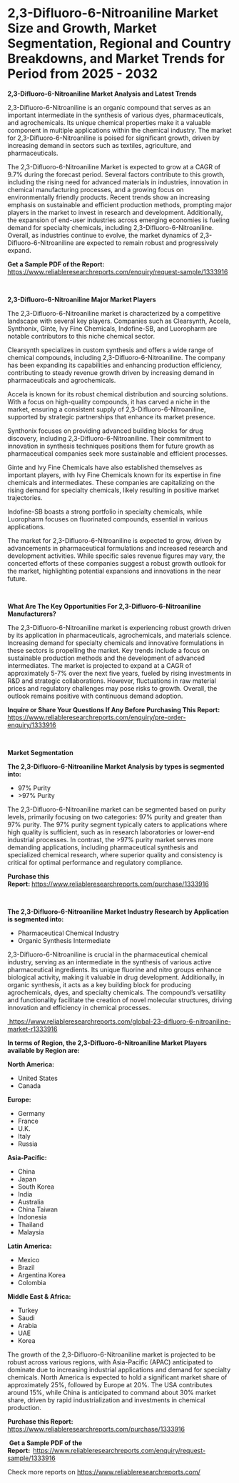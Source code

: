 <p><h1>2,3-Difluoro-6-Nitroaniline Market Size and Growth, Market Segmentation, Regional and Country Breakdowns, and Market Trends for Period from 2025 -  2032</h1></p><p><strong>2,3-Difluoro-6-Nitroaniline Market Analysis and Latest Trends</strong></p>
<p><p>2,3-Difluoro-6-Nitroaniline is an organic compound that serves as an important intermediate in the synthesis of various dyes, pharmaceuticals, and agrochemicals. Its unique chemical properties make it a valuable component in multiple applications within the chemical industry. The market for 2,3-Difluoro-6-Nitroaniline is poised for significant growth, driven by increasing demand in sectors such as textiles, agriculture, and pharmaceuticals.</p><p>The 2,3-Difluoro-6-Nitroaniline Market is expected to grow at a CAGR of 9.7% during the forecast period. Several factors contribute to this growth, including the rising need for advanced materials in industries, innovation in chemical manufacturing processes, and a growing focus on environmentally friendly products. Recent trends show an increasing emphasis on sustainable and efficient production methods, prompting major players in the market to invest in research and development. Additionally, the expansion of end-user industries across emerging economies is fueling demand for specialty chemicals, including 2,3-Difluoro-6-Nitroaniline. Overall, as industries continue to evolve, the market dynamics of 2,3-Difluoro-6-Nitroaniline are expected to remain robust and progressively expand.</p></p>
<p><strong>Get a Sample PDF of the Report:&nbsp;</strong> <a href="https://www.reliableresearchreports.com/enquiry/request-sample/1333916?utm_campaign=3210&utm_medium=2&utm_source=Github&utm_content=ia&utm_term=24032025&utm_id=23-difluoro-6-nitroaniline">https://www.reliableresearchreports.com/enquiry/request-sample/1333916</a></p>
<p>&nbsp;</p>
<p><strong>2,3-Difluoro-6-Nitroaniline Major Market Players</strong></p>
<p><p>The 2,3-Difluoro-6-Nitroaniline market is characterized by a competitive landscape with several key players. Companies such as Clearsynth, Accela, Synthonix, Ginte, Ivy Fine Chemicals, Indofine-SB, and Luoropharm are notable contributors to this niche chemical sector. </p><p>Clearsynth specializes in custom synthesis and offers a wide range of chemical compounds, including 2,3-Difluoro-6-Nitroaniline. The company has been expanding its capabilities and enhancing production efficiency, contributing to steady revenue growth driven by increasing demand in pharmaceuticals and agrochemicals.</p><p>Accela is known for its robust chemical distribution and sourcing solutions. With a focus on high-quality compounds, it has carved a niche in the market, ensuring a consistent supply of 2,3-Difluoro-6-Nitroaniline, supported by strategic partnerships that enhance its market presence.</p><p>Synthonix focuses on providing advanced building blocks for drug discovery, including 2,3-Difluoro-6-Nitroaniline. Their commitment to innovation in synthesis techniques positions them for future growth as pharmaceutical companies seek more sustainable and efficient processes.</p><p>Ginte and Ivy Fine Chemicals have also established themselves as important players, with Ivy Fine Chemicals known for its expertise in fine chemicals and intermediates. These companies are capitalizing on the rising demand for specialty chemicals, likely resulting in positive market trajectories.</p><p>Indofine-SB boasts a strong portfolio in specialty chemicals, while Luoropharm focuses on fluorinated compounds, essential in various applications. </p><p>The market for 2,3-Difluoro-6-Nitroaniline is expected to grow, driven by advancements in pharmaceutical formulations and increased research and development activities. While specific sales revenue figures may vary, the concerted efforts of these companies suggest a robust growth outlook for the market, highlighting potential expansions and innovations in the near future.</p></p>
<p>&nbsp;</p>
<p><strong>What Are The Key Opportunities For 2,3-Difluoro-6-Nitroaniline Manufacturers?</strong></p>
<p><p>The 2,3-Difluoro-6-Nitroaniline market is experiencing robust growth driven by its application in pharmaceuticals, agrochemicals, and materials science. Increasing demand for specialty chemicals and innovative formulations in these sectors is propelling the market. Key trends include a focus on sustainable production methods and the development of advanced intermediates. The market is projected to expand at a CAGR of approximately 5-7% over the next five years, fueled by rising investments in R&D and strategic collaborations. However, fluctuations in raw material prices and regulatory challenges may pose risks to growth. Overall, the outlook remains positive with continuous demand adoption.</p></p>
<p><strong>Inquire or Share Your Questions If Any Before Purchasing This Report:</strong> <a href="https://www.reliableresearchreports.com/enquiry/pre-order-enquiry/1333916?utm_campaign=3210&utm_medium=2&utm_source=Github&utm_content=ia&utm_term=24032025&utm_id=23-difluoro-6-nitroaniline">https://www.reliableresearchreports.com/enquiry/pre-order-enquiry/1333916</a></p>
<p>&nbsp;</p>
<p><strong>Market Segmentation</strong></p>
<p><strong>The 2,3-Difluoro-6-Nitroaniline Market Analysis by types is segmented into:</strong></p>
<p><ul><li>97% Purity</li><li>>97% Purity</li></ul></p>
<p><p>The 2,3-Difluoro-6-Nitroaniline market can be segmented based on purity levels, primarily focusing on two categories: 97% purity and greater than 97% purity. The 97% purity segment typically caters to applications where high quality is sufficient, such as in research laboratories or lower-end industrial processes. In contrast, the >97% purity market serves more demanding applications, including pharmaceutical synthesis and specialized chemical research, where superior quality and consistency is critical for optimal performance and regulatory compliance.</p></p>
<p><strong>Purchase this Report:&nbsp;</strong><a href="https://www.reliableresearchreports.com/purchase/1333916?utm_campaign=3210&utm_medium=2&utm_source=Github&utm_content=ia&utm_term=24032025&utm_id=23-difluoro-6-nitroaniline">https://www.reliableresearchreports.com/purchase/1333916</a></p>
<p>&nbsp;</p>
<p><strong>The 2,3-Difluoro-6-Nitroaniline Market Industry Research by Application is segmented into:</strong></p>
<p><ul><li>Pharmaceutical Chemical Industry</li><li>Organic Synthesis Intermediate</li></ul></p>
<p><p>2,3-Difluoro-6-Nitroaniline is crucial in the pharmaceutical chemical industry, serving as an intermediate in the synthesis of various active pharmaceutical ingredients. Its unique fluorine and nitro groups enhance biological activity, making it valuable in drug development. Additionally, in organic synthesis, it acts as a key building block for producing agrochemicals, dyes, and specialty chemicals. The compound’s versatility and functionality facilitate the creation of novel molecular structures, driving innovation and efficiency in chemical processes.</p></p>
<p><a href="https://www.reliableresearchreports.com/global-23-difluoro-6-nitroaniline-market-r1333916?utm_campaign=3210&utm_medium=2&utm_source=Github&utm_content=ia&utm_term=24032025&utm_id=23-difluoro-6-nitroaniline">&nbsp;https://www.reliableresearchreports.com/global-23-difluoro-6-nitroaniline-market-r1333916</a></p>
<p><strong>In terms of Region, the 2,3-Difluoro-6-Nitroaniline Market Players available by Region are:</strong></p>
<p>
    <p> <strong> North America: </strong>
        <ul>
            <li>United States</li>
            <li>Canada</li>
        </ul>
        </p> 
    <p> <strong> Europe: </strong>
        <ul>
            <li>Germany</li>
            <li>France</li>
            <li>U.K.</li>
            <li>Italy</li>
            <li>Russia</li>
        </ul>
        </p> 
    <p> <strong> Asia-Pacific: </strong>
        <ul>
            <li>China</li>
            <li>Japan</li>
            <li>South Korea</li>
            <li>India</li>
            <li>Australia</li>
            <li>China Taiwan</li>
            <li>Indonesia</li>
            <li>Thailand</li>
            <li>Malaysia</li>
        </ul>
        </p> 
    <p> <strong> Latin America: </strong>
        <ul>
            <li>Mexico</li>
            <li>Brazil</li>
            <li>Argentina Korea</li>
            <li>Colombia</li>
        </ul>
        </p> 
    <p> <strong> Middle East & Africa: </strong>
        <ul>
            <li>Turkey</li>
            <li>Saudi</li>
            <li>Arabia</li>
            <li>UAE</li>
            <li>Korea</li>
        </ul>
    </p>
    </p>
<p><p>The growth of the 2,3-Difluoro-6-Nitroaniline market is projected to be robust across various regions, with Asia-Pacific (APAC) anticipated to dominate due to increasing industrial applications and demand for specialty chemicals. North America is expected to hold a significant market share of approximately 25%, followed by Europe at 20%. The USA contributes around 15%, while China is anticipated to command about 30% market share, driven by rapid industrialization and investments in chemical production.</p></p>
<p><strong>Purchase this Report: </strong><a href="https://www.reliableresearchreports.com/purchase/1333916?utm_campaign=3210&utm_medium=2&utm_source=Github&utm_content=ia&utm_term=24032025&utm_id=23-difluoro-6-nitroaniline">https://www.reliableresearchreports.com/purchase/1333916</a></p>
<p>&nbsp;<strong>Get a Sample PDF of the Report:&nbsp;&nbsp;</strong><a href="https://www.reliableresearchreports.com/enquiry/request-sample/1333916?utm_campaign=3210&utm_medium=2&utm_source=Github&utm_content=ia&utm_term=24032025&utm_id=23-difluoro-6-nitroaniline">https://www.reliableresearchreports.com/enquiry/request-sample/1333916</a></p>
<p><strong></strong></p>
<p>Check more reports on <a href="https://www.reliableresearchreports.com/?utm_campaign=3210&utm_medium=2&utm_source=Github&utm_content=ia&utm_term=24032025&utm_id=23-difluoro-6-nitroaniline">https://www.reliableresearchreports.com/</a></p>